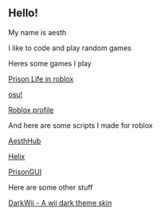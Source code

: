 ## Hello!

My name is aesth

I like to code and play random games

Heres some games I play

<a href="https://web.roblox.com/games/155615604/Prison-Life-Cars-fixed?refPageId=a8d21df9-894d-4e31-a6d4-7f7d9af13502">Prison Life in roblox</a>

<a href="https://osu.ppy.sh/users/16897072">osu!</a>

<a href="https://web.roblox.com/users/358953391/profile">Roblox profile</a>

And here are some scripts I made for roblox

<a href="https://github.com/aesth1/robloxscriptstuff/blob/main/AesthHub.lua">AesthHub</a>

<a href="https://github.com/aesth1/robloxscriptstuff/blob/main/Helix.lua">Helix</a>

<a href="https://github.com/aesth1/robloxscriptstuff/blob/main/PrisonGUI.lua">PrisonGUI</a>

Here are some other stuff

<a href="https://aesth1.github.io/DarkWii">DarkWii - A wii dark theme skin</a>
